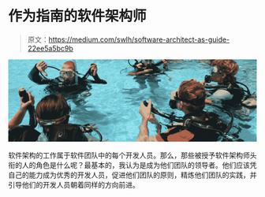 # 作为指南的软件架构师

> 原文：<https://medium.com/swlh/software-architect-as-guide-22ee5a5bc9b>

![](img/93de15b47c32fb3710be48ae962beb88.png)

软件架构的工作属于软件团队中的每个开发人员。那么，那些被授予软件架构师头衔的人的角色是什么呢？最基本的，我认为是成为他们团队的领导者。他们应该凭自己的能力成为优秀的开发人员，促进他们团队的原则，精炼他们团队的实践，并引导他们的开发人员朝着同样的方向前进。